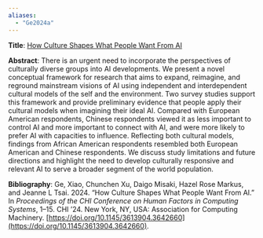 ```yaml
---
aliases:
  - "Ge2024a"
---
```

**Title**: [How Culture Shapes What People Want From AI](https://dl.acm.org/doi/10.1145/3613904.3642660)

**Abstract**: There is an urgent need to incorporate the perspectives of culturally diverse groups into AI developments. We present a novel conceptual framework for research that aims to expand, reimagine, and reground mainstream visions of AI using independent and interdependent cultural models of the self and the environment. Two survey studies support this framework and provide preliminary evidence that people apply their cultural models when imagining their ideal AI. Compared with European American respondents, Chinese respondents viewed it as less important to control AI and more important to connect with AI, and were more likely to prefer AI with capacities to influence. Reflecting both cultural models, findings from African American respondents resembled both European American and Chinese respondents. We discuss study limitations and future directions and highlight the need to develop culturally responsive and relevant AI to serve a broader segment of the world population.

**Bibliography**: Ge, Xiao, Chunchen Xu, Daigo Misaki, Hazel Rose Markus, and Jeanne L Tsai. 2024. “How Culture Shapes What People Want From AI.” In _Proceedings of the CHI Conference on Human Factors in Computing Systems_, 1–15. CHI ’24. New York, NY, USA: Association for Computing Machinery. [https://doi.org/10.1145/3613904.3642660](https://doi.org/10.1145/3613904.3642660).